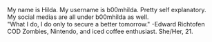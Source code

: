 My name is Hilda. My username is b00mhilda. Pretty self explanatory.  
My social medias are all under b00mhilda as well.  
"What I do, I do only to secure a better tomorrow." -Edward Richtofen  
COD Zombies, Nintendo, and iced coffee enthusiast. She/Her, 21.  
